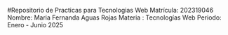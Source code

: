 #Repositorio de Practicas para Tecnologias Web
Matrícula: 202319046
Nombre: Maria Fernanda Aguas Rojas
Materia : Tecnologías Web
Periodo: Enero - Junio 2025
